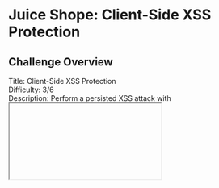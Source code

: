 # Juice Shope: Client-Side XSS Protection  

## Challenge Overview  
Title: Client-Side XSS Protection  
Difficulty: 3/6  
Description: Perform a persisted XSS attack with <iframe src="javascript:alert(`xss`)"> bypassing a client-side security mechanism.  

## Tools Used:  
1. Web Browser: To nevigate through website and capture login request.  
2. BurpSuite: To Intersept and Manipulate Requests.

## Methodology and Solution

### Step 1: Capture Login Request.  
Firstly, I captured a User Registration request in Burpsuite and Add a payload at the place of email.
![My Images](../.Images/cli_req.png)  

Then submit the request.

### Step 2: Login as Admin
In previous XSS Challeng I solve the Login Admin Challenge. Now in Previous step I created a new user.  
Now login as admin and go to /administration section. Simply put the URL:
```html
http://localhost:3000/#/administration
```
Here I Solved one more challenge i.e Administration Section Challenge. As I enter this section Challenge is solved.  
![My Images](../.Images/XXS-Pay.png)  

## Explaination  
In many web pages developer use input validation to protect website from attack like SQL and XSS. Our Challenge is to bypass this protection and perform persistant XSS attack.  
For this I targeted Admin. I created a user and added payload in email. As soon as the admin open the Administration sectin the payload get executed and attack done.  
It is considered as one of the dangerous attack in Website.  
